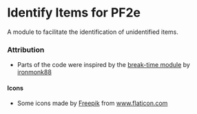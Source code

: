 # Identify Items for PF2e

A module to facilitate the identification of unidentified items.

### Attribution
* Parts of the code were inspired by the <a href="https://github.com/ironmonk88/breaktime">break-time module</a> by <a href="https://github.com/ironmonk88">ironmonk88</a>
#### Icons
* Some icons made by <a href="https://www.freepik.com" title="Freepik">Freepik</a> from <a href="https://www.flaticon.com/" title="Flaticon">www.flaticon.com</a>